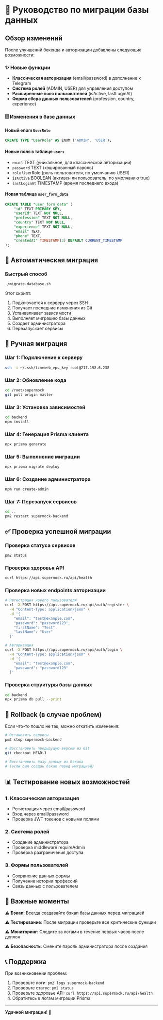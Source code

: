 # 🚀 Руководство по миграции базы данных

## Обзор изменений

После улучшений бекенда и авторизации добавлены следующие возможности:

### ✨ Новые функции

- **Классическая авторизация** (email/password) в дополнение к Telegram
- **Система ролей** (ADMIN, USER) для управления доступом
- **Расширенные поля пользователей** (isActive, lastLoginAt)
- **Форма сбора данных пользователей** (profession, country, experience)

### 🗄️ Изменения в базе данных

#### Новый enum `UserRole`

```sql
CREATE TYPE "UserRole" AS ENUM ('ADMIN', 'USER');
```

#### Новые поля в таблице `users`

- `email` TEXT (уникальное, для классической авторизации)
- `password` TEXT (хэшированный пароль)
- `role` UserRole (роль пользователя, по умолчанию USER)
- `isActive` BOOLEAN (активен ли пользователь, по умолчанию true)
- `lastLoginAt` TIMESTAMP (время последнего входа)

#### Новая таблица `user_form_data`

```sql
CREATE TABLE "user_form_data" (
    "id" TEXT PRIMARY KEY,
    "userId" TEXT NOT NULL,
    "profession" TEXT NOT NULL,
    "country" TEXT NOT NULL,
    "experience" TEXT NOT NULL,
    "email" TEXT,
    "phone" TEXT,
    "createdAt" TIMESTAMP(3) DEFAULT CURRENT_TIMESTAMP
);
```

## 🚀 Автоматическая миграция

### Быстрый способ

```bash
./migrate-database.sh
```

Этот скрипт:

1. Подключается к серверу через SSH
2. Получает последние изменения из Git
3. Устанавливает зависимости
4. Выполняет миграцию базы данных
5. Создает администратора
6. Перезапускает сервисы

## 🔧 Ручная миграция

### Шаг 1: Подключение к серверу

```bash
ssh -i ~/.ssh/timeweb_vps_key root@217.198.6.238
```

### Шаг 2: Обновление кода

```bash
cd /root/supermock
git pull origin master
```

### Шаг 3: Установка зависимостей

```bash
cd backend
npm install
```

### Шаг 4: Генерация Prisma клиента

```bash
npx prisma generate
```

### Шаг 5: Выполнение миграции

```bash
npx prisma migrate deploy
```

### Шаг 6: Создание администратора

```bash
npm run create-admin
```

### Шаг 7: Перезапуск сервисов

```bash
cd ..
pm2 restart supermock-backend
```

## ✅ Проверка успешной миграции

### Проверка статуса сервисов

```bash
pm2 status
```

### Проверка здоровья API

```bash
curl https://api.supermock.ru/api/health
```

### Проверка новых endpoints авторизации

```bash
# Регистрация нового пользователя
curl -X POST https://api.supermock.ru/api/auth/register \
  -H "Content-Type: application/json" \
  -d '{
    "email": "test@example.com",
    "password": "password123",
    "firstName": "Test",
    "lastName": "User"
  }'

# Авторизация
curl -X POST https://api.supermock.ru/api/auth/login \
  -H "Content-Type: application/json" \
  -d '{
    "email": "test@example.com",
    "password": "password123"
  }'
```

### Проверка структуры базы данных

```bash
cd backend
npx prisma db pull --print
```

## 🔄 Rollback (в случае проблем)

Если что-то пошло не так, можно откатить изменения:

```bash
# Остановить сервисы
pm2 stop supermock-backend

# Восстановить предыдущую версию из Git
git checkout HEAD~1

# Восстановить базу данных из бэкапа
# (если был создан бэкап перед миграцией)
```

## 📊 Тестирование новых возможностей

### 1. Классическая авторизация

- Регистрация через email/password
- Вход через email/password
- Проверка JWT токенов с новыми полями

### 2. Система ролей

- Создание администратора
- Проверка middleware requireAdmin
- Проверка разграничения доступа

### 3. Формы пользователей

- Сохранение данных формы
- Получение истории профессий
- Связь данных с пользователем

## 🚨 Важные моменты

⚠️ **Бэкап**: Всегда создавайте бэкап базы данных перед миграцией

⚠️ **Тестирование**: После миграции проверьте все критические функции

⚠️ **Мониторинг**: Следите за логами в течение первых часов после деплоя

⚠️ **Безопасность**: Смените пароль администратора после создания

## 📞 Поддержка

При возникновении проблем:

1. Проверьте логи: `pm2 logs supermock-backend`
2. Проверьте статус: `pm2 status`
3. Проверьте здоровье API: `curl https://api.supermock.ru/api/health`
4. Обратитесь к логам миграции Prisma

---

**Удачной миграции! 🚀**

